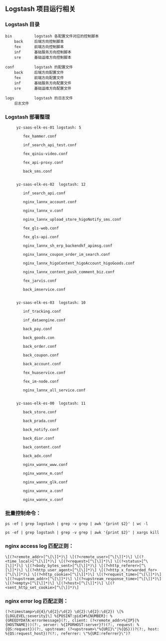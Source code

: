 ## Logstash 项目运行相关

### Logstash 目录

    bin          logstash 各配置文件对应的控制脚本
        back     后端方向控制脚本
        fex      前端方向控制脚本
        inf      基础服务方向控制脚本
        sre      基础运维方向控制脚本
        
    conf         logstash 的配置文件
        back     后端方向配置文件
        fex      前端方向配置文件
        inf      基础服务方向配置文件
        sre      基础运维方向配置文件
        
    logs         logstash 的日志文件
        日志文件
        
### Logstash 部署整理

         yz-saas-elk-es-01 logstash: 5
         
         	fex_hammer.conf
         	
         	inf_search_api_test.conf
         	
         	fex_qiniu-video.conf
         	
         	fex_api-proxy.conf
         
         	back_sms.conf
         

         yz-saas-elk-es-02  logstash: 12
         
         	inf_search_api.conf
         	
         	nginx_lannx_account.conf
         	
         	nginx_lannx_v.conf
         	
         	nginx_lannx_upload_store_higoNotify_sms.conf
         	
         	fex_gls-web.conf
         	
         	fex_gls-api.conf
         	
         	nginx_lannx_sh_erp_backendkf_apimsg.conf
         	
         	nginx_lannx_coupon_order_im_search.conf
         	
         	nginx_lannx_higoContent_higoAccount_higoGoods.conf
         	
         	nginx_lannx_content_push_comment_biz.conf
         	
         	fex_jarvis.conf
         	
         	back_imservice.conf
         

         yz-saas-elk-es-03  logstash: 10
          
         	inf_tracking.conf
         
         	inf_dataengine.conf
         
         	back_pay.conf
         
         	back_goods.con
         
         	back_order.conf
         
         	back_coupon.conf
         
         	back_account.conf
         
         	fex_huaservice.conf
         
         	fex_im-node.conf
         
         	nginx_lannx_all_service.conf
         

         yz-saas-elk-es-00  logstash: 11
         
         	back_store.conf
         
         	back_prada.conf
         
         	back_notify.conf
         
         	back_dior.conf
         
         	back_content.conf
         
         	back_adx.conf
         
         	nginx_wannx_www.conf
         
         	nginx_wannx_m.conf
         
         	nginx_wannx_glk.conf
         
         	nginx_wannx_a.conf
         
         	nginx_wannx_v.conf


### 批量控制命令：

    ps -ef | grep logstash | grep -v grep | awk '{print $2}' | wc -l
    
    ps -ef | grep logstash | grep -v grep | awk '{print $2}' | xargs kill
    
    
### nginx access log 匹配正则：
    
    \[(?<remote_addr>[^\[\]]*)\] \[(?<remote_user>[^\[\]]*)\] \[(?<time_local>[^\[\]]*)\] \[(?<request>[^\[\]]*)\] \[(?<status>[^\[\]]*)\] \[(?<body_bytes_sent>[^\[\]]*)\] \[(?<http_referer>[^\[\]]*)\] \[(?<http_user_agent>[^\[\]]*)\] \[(?<http_x_forwarded_for>[^\[\]]*)\] \[(?<http_cookie>[^\[\]]*)\] \[(?<request_time>[^\[\]]*)\] \[(?<upstream_addr>[^\[\]]*)\] \[(?<upstream_response_time>[^\[\]]*)\] \[(?<empty>[^\[\]]*)\] \[(?<host>[^\[\]]*)\] \[(?<sent_http_set_cookie>[^\[\]]*)\]
        


### nginx error log 匹配正则：
    
    (?<timestamp>\d{4}/\d{2}/\d{2} \d{2}:\d{2}:\d{2}) \[%{LOGLEVEL:severity}\] %{POSINT:pid}#%{NUMBER}: %{GREEDYDATA:errormessage}(?:, client: (?<remote_addr>%{IP}|%{HOSTNAME}))(?:, server: %{IPORHOST:server}?)(?:, request: %{QS:request})(?:, upstream: (?<upstream>\"%{URI}\"|%{QS}))?(?:, host: %{QS:request_host})?(?:, referrer: \"%{URI:referrer}\")?